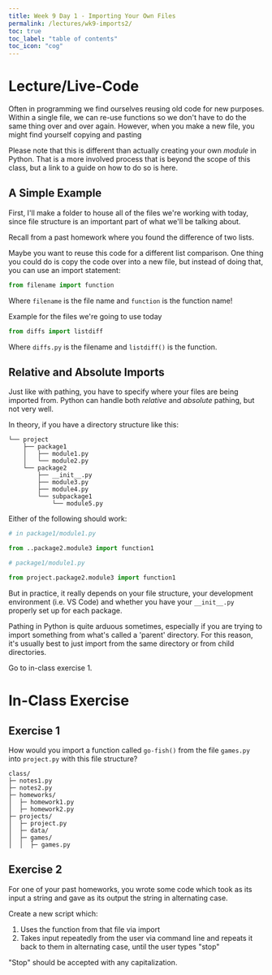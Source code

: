 ```yaml
---
title: Week 9 Day 1 - Importing Your Own Files
permalink: /lectures/wk9-imports2/
toc: true
toc_label: "table of contents"
toc_icon: "cog"
---
```


# Lecture/Live-Code

Often in programming we find ourselves reusing old code for new purposes. Within a single file, we can re-use functions so we don't have to do the same thing over and over again. However, when you make a new file, you might find yourself copying and pasting 

Please note that this is different than actually creating your own _module_ in Python. That is a more involved process that is beyond the scope of this class, but a link to a guide on how to do so is here.

## A Simple Example

First, I'll make a folder to house all of the files we're working with today, since file structure is an important part of what we'll be talking about. 

Recall from a past homework where you found the difference of two lists.

Maybe you want to reuse this code for a different list comparison. One thing you could do is copy the code over into a new file, but instead of doing that, you can use an import statement:

```py
from filename import function
```

Where `filename` is the file name and `function` is the function name!

Example for the files we're going to use today

```py
from diffs import listdiff
```

Where `diffs.py` is the filename and `listdiff()` is the function.

## Relative and Absolute Imports 

Just like with pathing, you have to specify where your files are being imported from. Python can handle both _relative_ and _absolute_ pathing, but not very well. 

In theory, if you have a directory structure like this:

```
└── project
    ├── package1
    │   ├── module1.py
    │   └── module2.py
    └── package2
        ├── __init__.py
        ├── module3.py
        ├── module4.py
        └── subpackage1
            └── module5.py
```

Either of the following should work:

```py
# in package1/module1.py

from ..package2.module3 import function1
```

```py
# package1/module1.py

from project.package2.module3 import function1

```

But in practice, it really depends on your file structure, your development environment (i.e. VS Code) and whether you have your `__init__.py` properly set up for each package. 

Pathing in Python is quite arduous sometimes, especially if you are trying to import something from what's called a 'parent' directory. For this reason, it's usually best to just import from the same directory or from child directories.

Go to in-class exercise 1.


# In-Class Exercise

## Exercise 1

How would you import a function called `go-fish()` from the file `games.py` into `project.py` with this file structure?

```
class/
├─ notes1.py
├─ notes2.py
├─ homeworks/
│  ├─ homework1.py
│  ├─ homework2.py
├─ projects/
│  ├─ project.py
│  ├─ data/
│  ├─ games/
│  │  ├─ games.py
```

## Exercise 2

For one of your past homeworks, you wrote some code which took as its input a string and gave as its output the string in alternating case. 

Create a new script which:

1. Uses the function from that file via import 
2. Takes input repeatedly from the user via command line and repeats it back to them in alternating case, until the user types "stop"

"Stop" should be accepted with any capitalization. 
